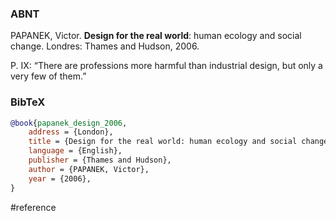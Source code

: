 ### ABNT
PAPANEK, Victor. **Design for the real world**: human ecology and social change. Londres: Thames and Hudson, 2006.

P. IX: “There are professions more harmful than industrial design, but only a very few of them.”

### BibTeX
```bibtex
@book{papanek_design_2006,
	address = {London},
	title = {Design for the real world: human ecology and social change},
	language = {English},
	publisher = {Thames and Hudson},
	author = {PAPANEK, Victor},
	year = {2006},
}
```

#reference